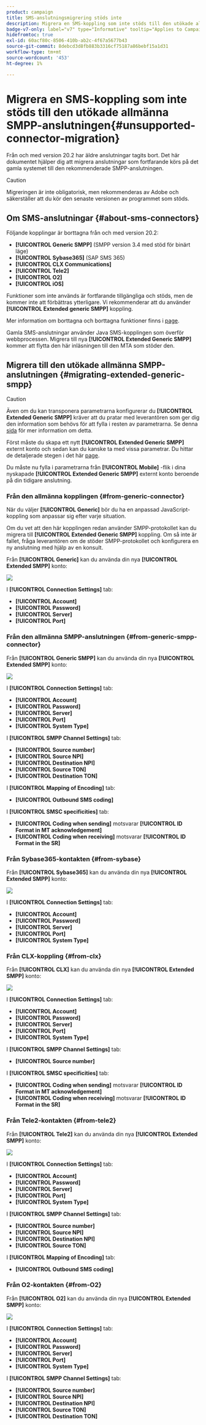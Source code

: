 ```yaml
---
product: campaign
title: SMS-anslutningsmigrering stöds inte
description: Migrera en SMS-koppling som inte stöds till den utökade allmänna SMPP-anslutningen
badge-v7-only: label="v7" type="Informative" tooltip="Applies to Campaign Classic v7 only"
hidefromtoc: true
exl-id: 60acf80c-8506-410b-ab2c-4f67a5677b43
source-git-commit: 8debcd3d8fb883b3316cf75187a86bebf15a1d31
workflow-type: tm+mt
source-wordcount: '453'
ht-degree: 1%

---
```


# Migrera en SMS-koppling som inte stöds till den utökade allmänna SMPP-anslutningen{#unsupported-connector-migration}



Från och med version 20.2 har äldre anslutningar tagits bort. Det här dokumentet hjälper dig att migrera anslutningar som fortfarande körs på det gamla systemet till den rekommenderade SMPP-anslutningen.

>[!CAUTION]
>
>Migreringen är inte obligatorisk, men rekommenderas av Adobe och säkerställer att du kör den senaste versionen av programmet som stöds.

## Om SMS-anslutningar {#about-sms-connectors}

Följande kopplingar är borttagna från och med version 20.2:

* **[!UICONTROL Generic SMPP]** (SMPP version 3.4 med stöd för binärt läge)
* **[!UICONTROL Sybase365]** (SAP SMS 365)
* **[!UICONTROL CLX Communications]**
* **[!UICONTROL Tele2]**
* **[!UICONTROL O2]**
* **[!UICONTROL iOS]**

Funktioner som inte används är fortfarande tillgängliga och stöds, men de kommer inte att förbättras ytterligare. Vi rekommenderar att du använder **[!UICONTROL Extended generic SMPP]** koppling.

Mer information om borttagna och borttagna funktioner finns i [page](../../rn/using/deprecated-features.md).

Gamla SMS-anslutningar använder Java SMS-kopplingen som överför webbprocessen. Migrera till nya **[!UICONTROL Extended Generic SMPP]** kommer att flytta den här inläsningen till den MTA som stöder den.

## Migrera till den utökade allmänna SMPP-anslutningen {#migrating-extended-generic-smpp}

>[!CAUTION]
>
>Även om du kan transponera parametrarna konfigurerar du **[!UICONTROL Extended Generic SMPP]** kräver att du pratar med leverantören som ger dig den information som behövs för att fylla i resten av parametrarna. Se denna [sida](sms-protocol.md) för mer information om detta.

Först måste du skapa ett nytt **[!UICONTROL Extended Generic SMPP]** externt konto och sedan kan du kanske ta med vissa parametrar. Du hittar de detaljerade stegen i det här [page](sms-set-up.md#creating-an-smpp-external-account).

Du måste nu fylla i parametrarna från **[!UICONTROL Mobile]** -flik i dina nyskapade **[!UICONTROL Extended Generic SMPP]** externt konto beroende på din tidigare anslutning.

### Från den allmänna kopplingen {#from-generic-connector}

När du väljer **[!UICONTROL Generic]** bör du ha en anpassad JavaScript-koppling som anpassar sig efter varje situation.

Om du vet att den här kopplingen redan använder SMPP-protokollet kan du migrera till **[!UICONTROL Extended Generic SMPP]** koppling. Om så inte är fallet, fråga leverantören om de stöder SMPP-protokollet och konfigurera en ny anslutning med hjälp av en konsult.

Från **[!UICONTROL Generic]** kan du använda din nya **[!UICONTROL Extended SMPP]** konto:

![](assets/smpp_generic.png)

I **[!UICONTROL Connection Settings]** tab:

* **[!UICONTROL Account]**
* **[!UICONTROL Password]**
* **[!UICONTROL Server]**
* **[!UICONTROL Port]**

### Från den allmänna SMPP-anslutningen {#from-generic-smpp-connector}

Från **[!UICONTROL Generic SMPP]** kan du använda din nya **[!UICONTROL Extended SMPP]** konto:

![](assets/smpp_generic_2.png)

I **[!UICONTROL Connection Settings]** tab:

* **[!UICONTROL Account]**
* **[!UICONTROL Password]**
* **[!UICONTROL Server]**
* **[!UICONTROL Port]**
* **[!UICONTROL System Type]**

I **[!UICONTROL SMPP Channel Settings]** tab:

* **[!UICONTROL Source number]**
* **[!UICONTROL Source NPI]**
* **[!UICONTROL Destination NPI]**
* **[!UICONTROL Source TON]**
* **[!UICONTROL Destination TON]**

I **[!UICONTROL Mapping of Encoding]** tab:

* **[!UICONTROL Outbound SMS coding]**

I **[!UICONTROL SMSC specificities]** tab:

* **[!UICONTROL Coding when sending]** motsvarar **[!UICONTROL ID Format in MT acknowledgement]**
* **[!UICONTROL Coding when receiving]** motsvarar **[!UICONTROL ID Format in the SR]**

### Från Sybase365-kontakten {#from-sybase}

Från **[!UICONTROL Sybase365]** kan du använda din nya **[!UICONTROL Extended SMPP]** konto:

![](assets/smpp_3.png)

I **[!UICONTROL Connection Settings]** tab:

* **[!UICONTROL Account]**
* **[!UICONTROL Password]**
* **[!UICONTROL Server]**
* **[!UICONTROL Port]**
* **[!UICONTROL System Type]**

### Från CLX-koppling {#from-clx}

Från **[!UICONTROL CLX]** kan du använda din nya **[!UICONTROL Extended SMPP]** konto:

![](assets/smpp_4.png)

I **[!UICONTROL Connection Settings]** tab:

* **[!UICONTROL Account]**
* **[!UICONTROL Password]**
* **[!UICONTROL Server]**
* **[!UICONTROL Port]**
* **[!UICONTROL System Type]**

I **[!UICONTROL SMPP Channel Settings]** tab:

* **[!UICONTROL Source number]**

I **[!UICONTROL SMSC specificities]** tab:

* **[!UICONTROL Coding when sending]** motsvarar **[!UICONTROL ID Format in MT acknowledgement]**
* **[!UICONTROL Coding when receiving]** motsvarar **[!UICONTROL ID Format in the SR]**

### Från Tele2-kontakten {#from-tele2}

Från **[!UICONTROL Tele2]** kan du använda din nya **[!UICONTROL Extended SMPP]** konto:

![](assets/smpp_6.png)

I **[!UICONTROL Connection Settings]** tab:

* **[!UICONTROL Account]**
* **[!UICONTROL Password]**
* **[!UICONTROL Server]**
* **[!UICONTROL Port]**
* **[!UICONTROL System Type]**

I **[!UICONTROL SMPP Channel Settings]** tab:

* **[!UICONTROL Source number]**
* **[!UICONTROL Source NPI]**
* **[!UICONTROL Destination NPI]**
* **[!UICONTROL Source TON]**

I **[!UICONTROL Mapping of Encoding]** tab:

* **[!UICONTROL Outbound SMS coding]**

### Från O2-kontakten {#from-O2}

Från **[!UICONTROL O2]** kan du använda din nya **[!UICONTROL Extended SMPP]** konto:

![](assets/smpp_5.png)

I **[!UICONTROL Connection Settings]** tab:

* **[!UICONTROL Account]**
* **[!UICONTROL Password]**
* **[!UICONTROL Server]**
* **[!UICONTROL Port]**
* **[!UICONTROL System Type]**

I **[!UICONTROL SMPP Channel Settings]** tab:

* **[!UICONTROL Source number]**
* **[!UICONTROL Source NPI]**
* **[!UICONTROL Destination NPI]**
* **[!UICONTROL Source TON]**
* **[!UICONTROL Destination TON]**
